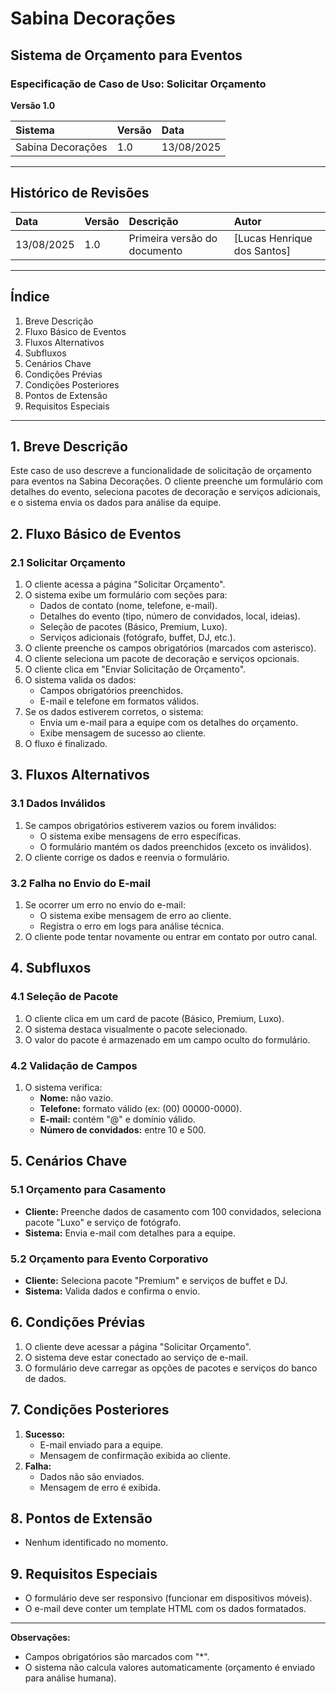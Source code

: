 # Sabina Decorações
## Sistema de Orçamento para Eventos
### Especificação de Caso de Uso: Solicitar Orçamento
**Versão 1.0**

| Sistema | Versão | Data |
| :--- | :--- | :--- |
| Sabina Decorações | 1.0 | 13/08/2025 |

---

## Histórico de Revisões

| Data | Versão | Descrição | Autor |
| :--- | :--- | :--- | :--- |
| 13/08/2025 | 1.0 | Primeira versão do documento | [Lucas Henrique dos Santos] |

---

## Índice
1. Breve Descrição
2. Fluxo Básico de Eventos
3. Fluxos Alternativos
4. Subfluxos
5. Cenários Chave
6. Condições Prévias
7. Condições Posteriores
8. Pontos de Extensão
9. Requisitos Especiais

---

## 1. Breve Descrição
Este caso de uso descreve a funcionalidade de solicitação de orçamento para eventos na Sabina Decorações. O cliente preenche um formulário com detalhes do evento, seleciona pacotes de decoração e serviços adicionais, e o sistema envia os dados para análise da equipe.

## 2. Fluxo Básico de Eventos
### 2.1 Solicitar Orçamento
1. O cliente acessa a página "Solicitar Orçamento".
2. O sistema exibe um formulário com seções para:
    * Dados de contato (nome, telefone, e-mail).
    * Detalhes do evento (tipo, número de convidados, local, ideias).
    * Seleção de pacotes (Básico, Premium, Luxo).
    * Serviços adicionais (fotógrafo, buffet, DJ, etc.).
3. O cliente preenche os campos obrigatórios (marcados com asterisco).
4. O cliente seleciona um pacote de decoração e serviços opcionais.
5. O cliente clica em "Enviar Solicitação de Orçamento".
6. O sistema valida os dados:
    * Campos obrigatórios preenchidos.
    * E-mail e telefone em formatos válidos.
7. Se os dados estiverem corretos, o sistema:
    * Envia um e-mail para a equipe com os detalhes do orçamento.
    * Exibe mensagem de sucesso ao cliente.
8. O fluxo é finalizado.

## 3. Fluxos Alternativos
### 3.1 Dados Inválidos
1. Se campos obrigatórios estiverem vazios ou forem inválidos:
    * O sistema exibe mensagens de erro específicas.
    * O formulário mantém os dados preenchidos (exceto os inválidos).
2. O cliente corrige os dados e reenvia o formulário.

### 3.2 Falha no Envio do E-mail
1. Se ocorrer um erro no envio do e-mail:
    * O sistema exibe mensagem de erro ao cliente.
    * Registra o erro em logs para análise técnica.
2. O cliente pode tentar novamente ou entrar em contato por outro canal.

## 4. Subfluxos
### 4.1 Seleção de Pacote
1. O cliente clica em um card de pacote (Básico, Premium, Luxo).
2. O sistema destaca visualmente o pacote selecionado.
3. O valor do pacote é armazenado em um campo oculto do formulário.

### 4.2 Validação de Campos
1. O sistema verifica:
    * **Nome:** não vazio.
    * **Telefone:** formato válido (ex: (00) 00000-0000).
    * **E-mail:** contém "@" e domínio válido.
    * **Número de convidados:** entre 10 e 500.

## 5. Cenários Chave
### 5.1 Orçamento para Casamento
* **Cliente:** Preenche dados de casamento com 100 convidados, seleciona pacote "Luxo" e serviço de fotógrafo.
* **Sistema:** Envia e-mail com detalhes para a equipe.

### 5.2 Orçamento para Evento Corporativo
* **Cliente:** Seleciona pacote "Premium" e serviços de buffet e DJ.
* **Sistema:** Valida dados e confirma o envio.

## 6. Condições Prévias
1. O cliente deve acessar a página "Solicitar Orçamento".
2. O sistema deve estar conectado ao serviço de e-mail.
3. O formulário deve carregar as opções de pacotes e serviços do banco de dados.

## 7. Condições Posteriores
1. **Sucesso:**
    * E-mail enviado para a equipe.
    * Mensagem de confirmação exibida ao cliente.
2. **Falha:**
    * Dados não são enviados.
    * Mensagem de erro é exibida.

## 8. Pontos de Extensão
* Nenhum identificado no momento.

## 9. Requisitos Especiais
* O formulário deve ser responsivo (funcionar em dispositivos móveis).
* O e-mail deve conter um template HTML com os dados formatados.

---
**Observações:**
- Campos obrigatórios são marcados com "*".
- O sistema não calcula valores automaticamente (orçamento é enviado para análise humana).
